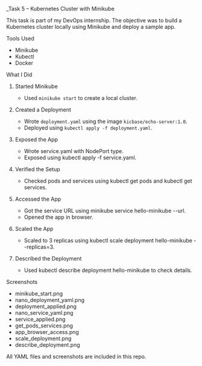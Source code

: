 _Task 5 – Kubernetes Cluster with Minikube

This task is part of my DevOps internship. The objective was to build a Kubernetes cluster locally using Minikube and deploy a sample app.

 Tools Used

- Minikube  
- Kubectl  
- Docker  

What I Did

1. Started Minikube  
   - Used `minikube start` to create a local cluster.

2. Created a Deployment  
   - Wrote `deployment.yaml` using the image `kicbase/echo-server:1.0`.
   - Deployed using `kubectl apply -f deployment.yaml`.

3. Exposed the App  
   - Wrote service.yaml with NodePort type.
   - Exposed using kubectl apply -f service.yaml.

4. Verified the Setup  
   - Checked pods and services using kubectl get pods and kubectl get services.

5. Accessed the App
   - Got the service URL using minikube service hello-minikube --url.
   - Opened the app in browser.

6. Scaled the App  
   - Scaled to 3 replicas using kubectl scale deployment hello-minikube --replicas=3.

7. Described the Deployment
   - Used kubectl describe deployment hello-minikube to check details.


 Screenshots

- minikube_start.png  
- nano_deployment_yaml.png  
- deployment_applied.png 
- nano_service_yaml.png  
- service_applied.png 
- get_pods_services.png  
- app_browser_access.png  
- scale_deployment.png  
- describe_deployment.png



All YAML files and screenshots are included in this repo.
